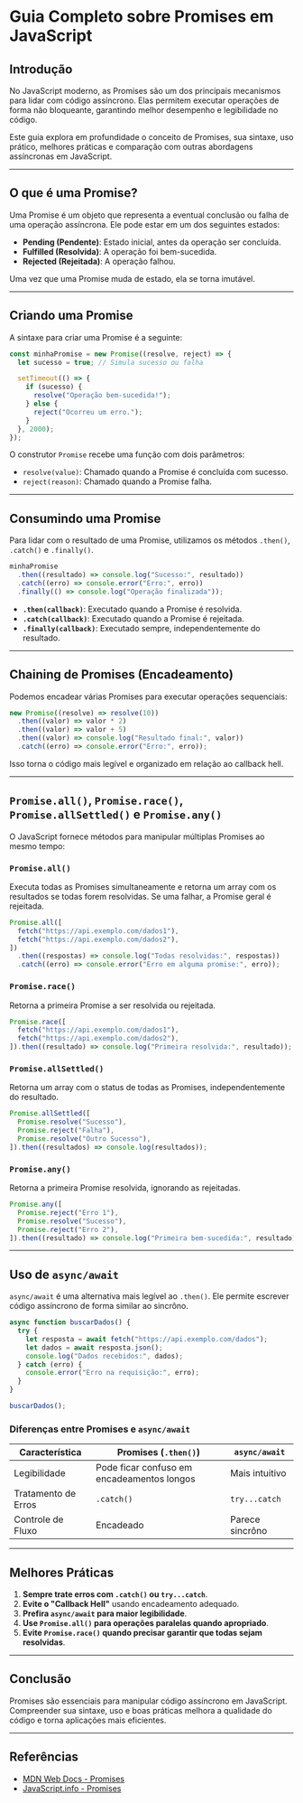 # Guia Completo sobre Promises em JavaScript

## Introdução

No JavaScript moderno, as Promises são um dos principais mecanismos para lidar com código assíncrono. Elas permitem executar operações de forma não bloqueante, garantindo melhor desempenho e legibilidade no código.

Este guia explora em profundidade o conceito de Promises, sua sintaxe, uso prático, melhores práticas e comparação com outras abordagens assíncronas em JavaScript.

---

## O que é uma Promise?

Uma Promise é um objeto que representa a eventual conclusão ou falha de uma operação assíncrona. Ele pode estar em um dos seguintes estados:

- **Pending (Pendente)**: Estado inicial, antes da operação ser concluída.
- **Fulfilled (Resolvida)**: A operação foi bem-sucedida.
- **Rejected (Rejeitada)**: A operação falhou.

Uma vez que uma Promise muda de estado, ela se torna imutável.

---

## Criando uma Promise

A sintaxe para criar uma Promise é a seguinte:

```javascript
const minhaPromise = new Promise((resolve, reject) => {
  let sucesso = true; // Simula sucesso ou falha

  setTimeout(() => {
    if (sucesso) {
      resolve("Operação bem-sucedida!");
    } else {
      reject("Ocorreu um erro.");
    }
  }, 2000);
});
```

O construtor `Promise` recebe uma função com dois parâmetros:

- `resolve(value)`: Chamado quando a Promise é concluída com sucesso.
- `reject(reason)`: Chamado quando a Promise falha.

---

## Consumindo uma Promise

Para lidar com o resultado de uma Promise, utilizamos os métodos `.then()`, `.catch()` e `.finally()`.

```javascript
minhaPromise
  .then((resultado) => console.log("Sucesso:", resultado))
  .catch((erro) => console.error("Erro:", erro))
  .finally(() => console.log("Operação finalizada"));
```

- **`.then(callback)`**: Executado quando a Promise é resolvida.
- **`.catch(callback)`**: Executado quando a Promise é rejeitada.
- **`.finally(callback)`**: Executado sempre, independentemente do resultado.

---

## Chaining de Promises (Encadeamento)

Podemos encadear várias Promises para executar operações sequenciais:

```javascript
new Promise((resolve) => resolve(10))
  .then((valor) => valor * 2)
  .then((valor) => valor + 5)
  .then((valor) => console.log("Resultado final:", valor))
  .catch((erro) => console.error("Erro:", erro));
```

Isso torna o código mais legível e organizado em relação ao callback hell.

---

## `Promise.all()`, `Promise.race()`, `Promise.allSettled()` e `Promise.any()`

O JavaScript fornece métodos para manipular múltiplas Promises ao mesmo tempo:

### `Promise.all()`

Executa todas as Promises simultaneamente e retorna um array com os resultados se todas forem resolvidas. Se uma falhar, a Promise geral é rejeitada.

```javascript
Promise.all([
  fetch("https://api.exemplo.com/dados1"),
  fetch("https://api.exemplo.com/dados2"),
])
  .then((respostas) => console.log("Todas resolvidas:", respostas))
  .catch((erro) => console.error("Erro em alguma promise:", erro));
```

### `Promise.race()`

Retorna a primeira Promise a ser resolvida ou rejeitada.

```javascript
Promise.race([
  fetch("https://api.exemplo.com/dados1"),
  fetch("https://api.exemplo.com/dados2"),
]).then((resultado) => console.log("Primeira resolvida:", resultado));
```

### `Promise.allSettled()`

Retorna um array com o status de todas as Promises, independentemente do resultado.

```javascript
Promise.allSettled([
  Promise.resolve("Sucesso"),
  Promise.reject("Falha"),
  Promise.resolve("Outro Sucesso"),
]).then((resultados) => console.log(resultados));
```

### `Promise.any()`

Retorna a primeira Promise resolvida, ignorando as rejeitadas.

```javascript
Promise.any([
  Promise.reject("Erro 1"),
  Promise.resolve("Sucesso"),
  Promise.reject("Erro 2"),
]).then((resultado) => console.log("Primeira bem-sucedida:", resultado));
```

---

## Uso de `async/await`

`async/await` é uma alternativa mais legível ao `.then()`. Ele permite escrever código assíncrono de forma similar ao sincrôno.

```javascript
async function buscarDados() {
  try {
    let resposta = await fetch("https://api.exemplo.com/dados");
    let dados = await resposta.json();
    console.log("Dados recebidos:", dados);
  } catch (erro) {
    console.error("Erro na requisição:", erro);
  }
}

buscarDados();
```

### Diferenças entre Promises e `async/await`

| Característica      | Promises (`.then()`)                       | `async/await`   |
| ------------------- | ------------------------------------------ | --------------- |
| Legibilidade        | Pode ficar confuso em encadeamentos longos | Mais intuitivo  |
| Tratamento de Erros | `.catch()`                                 | `try...catch`   |
| Controle de Fluxo   | Encadeado                                  | Parece sincrôno |

---

## Melhores Práticas

1. **Sempre trate erros com `.catch()` ou `try...catch`**.
2. **Evite o "Callback Hell"** usando encadeamento adequado.
3. **Prefira `async/await` para maior legibilidade**.
4. **Use `Promise.all()` para operações paralelas quando apropriado**.
5. **Evite `Promise.race()` quando precisar garantir que todas sejam resolvidas**.

---

## Conclusão

Promises são essenciais para manipular código assíncrono em JavaScript. Compreender sua sintaxe, uso e boas práticas melhora a qualidade do código e torna aplicações mais eficientes.

---

## Referências

- [MDN Web Docs - Promises](https://developer.mozilla.org/pt-BR/docs/Web/JavaScript/Reference/Global_Objects/Promise)
- [JavaScript.info - Promises](https://javascript.info/promise-basics)
